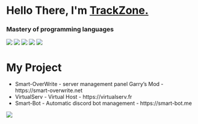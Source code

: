 <h1 align="left"><strong> Hello There, I'm <a href="https://smart-bot.me">TrackZone.</a></strong></h1>
<h3 align="left">
  <strong>Mastery of programming languages</strong>
</h3>
<div class="align-center">
  <img src="https://github.com/abranhe/programming-languages-logos/blob/master/src/html/html_64x64.png">
  <img src="https://github.com/abranhe/programming-languages-logos/blob/master/src/javascript/javascript_64x64.png">
  <img src="https://github.com/abranhe/programming-languages-logos/blob/master/src/php/php_64x64.png">
  <img src="https://github.com/abranhe/programming-languages-logos/blob/master/src/css/css_64x64.png">
  <img src="https://github.com/abranhe/programming-languages-logos/blob/master/src/lua/lua_64x64.png">
</div>
<h1 align="left"><strong> My Project</strong></h1>
<ul>
  <li>Smart-OverWrite - server management panel Garry’s Mod - https://smart-overwrite.net</li>
  <li>VirtualServ - Virtual Host - https://virtualserv.fr</li>
  <li>Smart-Bot - Automatic discord bot management - https://smart-bot.me</li>
</ul>

![](https://visitor-badge.glitch.me/badge?page_id=TrackZoneV2)

